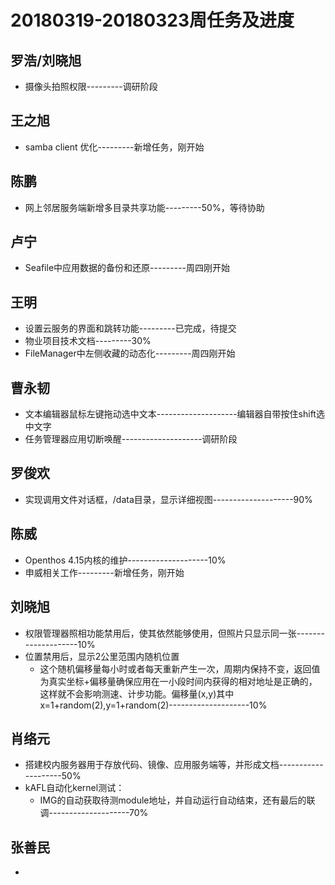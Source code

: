 # 20180319-20180323周任务及进度
## 罗浩/刘晓旭
- 摄像头拍照权限---------调研阶段

## 王之旭
- samba client 优化---------新增任务，刚开始

## 陈鹏
- 网上邻居服务端新增多目录共享功能---------50%，等待协助

## 卢宁
- Seafile中应用数据的备份和还原---------周四刚开始

## 王明
- 设置云服务的界面和跳转功能---------已完成，待提交
- 物业项目技术文档---------30%
- FileManager中左侧收藏的动态化---------周四刚开始

## 曹永韧
- 文本编辑器鼠标左键拖动选中文本--------------------编辑器自带按住shift选中文字
- 任务管理器应用切断唤醒--------------------调研阶段

## 罗俊欢
- 实现调用文件对话框，/data目录，显示详细视图--------------------90%

## 陈威
- Openthos 4.15内核的维护--------------------10%
- 申威相关工作---------新增任务，刚开始

## 刘晓旭
- 权限管理器照相功能禁用后，使其依然能够使用，但照片只显示同一张--------------------10%
- 位置禁用后，显示2公里范围内随机位置
   - 这个随机偏移量每小时或者每天重新产生一次，周期内保持不变，返回值为真实坐标+偏移量确保应用在一小段时间内获得的相对地址是正确的，这样就不会影响测速、计步功能。偏移量(x,y)其中 x=1+random(2),y=1+random(2)--------------------10%

## 肖络元
- 搭建校内服务器用于存放代码、镜像、应用服务端等，并形成文档--------------------50%
- kAFL自动化kernel测试：
   - IMG的自动获取待测module地址，并自动运行自动结束，还有最后的联调--------------------70%

## 张善民
- 

